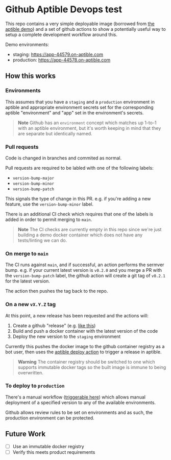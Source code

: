 # Github Aptible Devops test

This repo contains a very simple deployable image (borrowed from [the aptible demo](https://github.com/aptible/aptible-deploy-action-demo)) and a set of github actions to show a potentially useful way to setup a complete development workflow around this.

Demo environments:

- staging: https://app-44579.on-aptible.com
- production: https://app-44578.on-aptible.com

## How this works

### Environments
This assumes that you have a `staging` and a `production` environment in aptible and appropriate environment secrets set for the corresponding aptible "environment" and "app" set in the environment's secrets.

> **Note**
> Github has an `environment` concept which matches up 1-to-1 with an aptible environment, but it's worth keeping in mind that they are separate but identically named.

### Pull requests
Code is changed in branches and commited as normal.

Pull requests are required to be labled with one of the following labels:
- `version-bump-major`
- `version-bump-minor`
- `version-bump-patch`

This signals the type of change in this PR. e.g. if you're adding a new feature, use the `version-bump-minor` label.

There is an additional CI check which requires that one of the labels is added in order to permit merging to `main`.

> **Note**
> The CI checks are currently empty in this repo since we're just building a demo docker container which does not have any tests/linting we can do.

### On merge to `main`

The CI runs against `main`, and if successful, an action performs the sermver bump. e.g. if your current latest version is `v0.2.0` and you merge a PR with the `version-bump-patch` label, the github action will create a git tag of `v0.2.1` for the latest version.

The action then pushes the tag back to the repo.

### On a new `vX.Y.Z` tag

At this point, a new release has been requested and the actions will:
1. Create a github "release" (e.g. [like this](https://github.com/benhowes/deploy-test/releases/tag/v0.0.6))
2. Build and push a docker container with the latest version of the code
3. Deploy the new version to the `staging` environment


Currently this pushes the docker image to the github container registry as a bot user, then uses the [aptible deploy action](https://github.com/aptible/aptible-deploy-action) to trigger a release in aptible.

> **Warning**
> The container registry should be switched to one which supports immutable docker tags so the built image is immune to being overwritten.


### To deploy to `production`
There's a manual workflow ([triggerable here](https://github.com/benhowes/deploy-test/actions/workflows/deploy.yml)) which allows manual deployment of a specified version to any of the available environments.

Github allows review rules to be set on environments and as such, the production environment can be protected.


## Future Work
- [ ] Use an immutable docker registry
- [ ] Verify this meets product requirements
